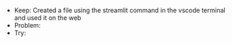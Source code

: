 - Keep: Created a file using the streamlit command in the vscode terminal and used it on the web
- Problem: 
- Try: 
